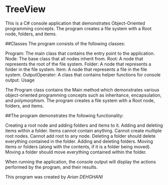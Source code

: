 # TreeView

This is a C# console application that demonstrates Object-Oriented programming concepts. The program creates a file system with a Root node, folders, and items.

##Classes
The program consists of the following classes:

  Program: The main class that contains the entry point to the application.
  Node: The base class that all nodes inherit from.
  Root: A node that represents the root of the file system.
  Folder: A node that represents a folder in the file system.
  Item: A node that represents a file in the file system.
  OutputOperater: A class that contains helper functions for console output.
  Usage
  
The Program class contains the Main method which demonstrates various object-oriented programming concepts such as inheritance, encapsulation, and polymorphism. The program creates a file system with a Root node, folders, and items.

##The program demonstrates the following functionality:

  Creating a root node and adding folders and items to it.
  Adding and deleting items within a folder.
  Items cannot contain anything.
  Cannot create multiple root nodes.
  Cannot add root to any node.
  Deleting a folder should delete everything contained in the folder.
  Adding and deleting folders.
  Moving items or folders (along with the contents, if it is a folder being moved).
  Moving a folder should move everything contained within the folder.
  
When running the application, the console output will display the actions performed by the program, and their results.

This program was created by *Arian DEHGHANI*
